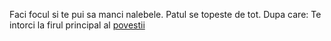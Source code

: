 Faci focul si te pui sa manci nalebele.
Patul se topeste de tot.
Dupa care:
Te intorci la firul principal al [povestii](romanian/nalba.md)